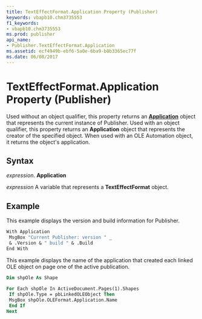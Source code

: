 ```yaml
---
title: TextEffectFormat.Application Property (Publisher)
keywords: vbapb10.chm3735553
f1_keywords:
- vbapb10.chm3735553
ms.prod: publisher
api_name:
- Publisher.TextEffectFormat.Application
ms.assetid: ecf4949b-ebf6-5a0e-6ba9-b0b3365ec77f
ms.date: 06/08/2017
---
```



# TextEffectFormat.Application Property (Publisher)

Used without an object qualifier, this property returns an  **[Application](Publisher.Application.md)** object that represents the current instance of Publisher. Used with an object qualifier, this property returns an  **Application** object that represents the creator of the specified object. When used with an OLE Automation object, it returns the object's application.


## Syntax

 _expression_. **Application**

 _expression_ A variable that represents a  **TextEffectFormat** object.


## Example

This example displays the version and build information for Publisher.


```vb
With Application 
 MsgBox "Current Publisher: version " _ 
 & .Version & " build " & .Build 
End With
```

This example displays the name of the application that created each linked OLE object on page one of the active publication.




```vb
Dim shpOle As Shape 
 
For Each shpOle In ActiveDocument.Pages(1).Shapes 
 If shpOle.Type = pbLinkedOLEObject Then 
 MsgBox shpOle.OLEFormat.Application.Name 
 End If 
Next
```


